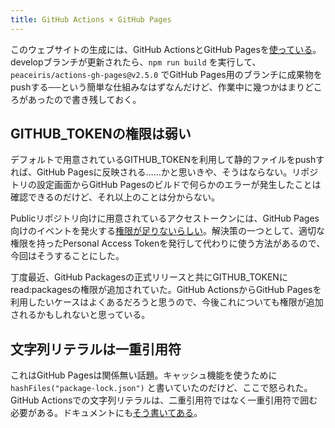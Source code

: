 ```yaml
---
title: GitHub Actions × GitHub Pages
---
```


このウェブサイトの生成には、GitHub ActionsとGitHub Pagesを[使っている][1]。developブランチが更新されたら、`npm run build` を実行して、`peaceiris/actions-gh-pages@v2.5.0` でGitHub Pages用のブランチに成果物をpushする──という簡単な仕組みなはずなんだけど、作業中に幾つかはまりどころがあったので書き残しておく。

## GITHUB_TOKENの権限は弱い

デフォルトで用意されているGITHUB_TOKENを利用して静的ファイルをpushすれば、GitHub Pagesに反映される……かと思いきや、そうはならない。リポジトリの設定画面からGitHub Pagesのビルドで何らかのエラーが発生したことは確認できるのだけど、それ以上のことは分からない。

Publicリポジトリ向けに用意されているアクセストークンには、GitHub Pages向けのイベントを発火する[権限が足りないらしい][2]。解決策の一つとして、適切な権限を持ったPersonal Access Tokenを発行して代わりに使う方法があるので、今回はそうすることにした。

丁度最近、GitHub Packagesの正式リリースと共にGITHUB_TOKENにread:packagesの権限が追加されていた。GitHub ActionsからGitHub Pagesを利用したいケースはよくあるだろうと思うので、今後これについても権限が追加されるかもしれないと思っている。

## 文字列リテラルは一重引用符

これはGitHub Pagesは関係無い話題。キャッシュ機能を使うために `hashFiles("package-lock.json")` と書いていたのだけど、ここで怒られた。GitHub Actionsでの文字列リテラルは、二重引用符ではなく一重引用符で囲む必要がある。ドキュメントにも[そう書いてある][3]。

[1]: https://github.com/r7kamura/r7kamura.com/blob/113cef36c0c635f35f1c155061381776cfb71ff2/.github/workflows/publish.yml
[2]: https://github.community/t5/GitHub-Actions/Github-action-not-triggering-gh-pages-upon-push/m-p/26869/highlight/true#M301
[3]: https://help.github.com/en/actions/automating-your-workflow-with-github-actions/contexts-and-expression-syntax-for-github-actions#literals
